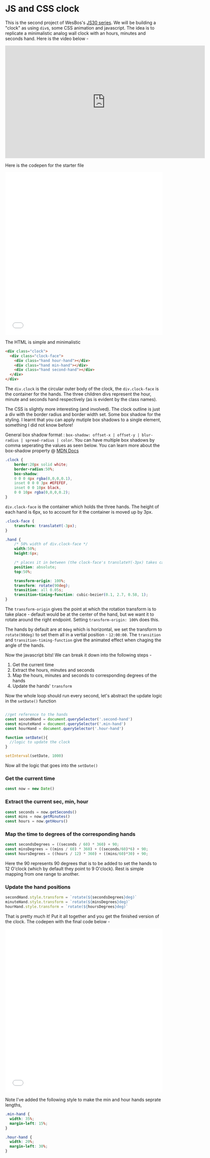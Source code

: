 # JS and CSS clock

This is the second project of WesBos's [JS30 series](https://javascript30.com). 
We will be building a "clock" as using `div`s, some CSS animation and javascript. The idea is to replicate a minimalistic analog wall clock with an hours, minutes and seconds hand. Here is the video below -

<iframe width="640" height="360" src="https://www.youtube.com/embed/xu87YWbr4X0?rel=0" frameborder="0" allow="autoplay; encrypted-media" allowfullscreen></iframe>

Here is the codepen for the starter file

<iframe height='520' scrolling='no' title='JS30-02-clock-a' src='//codepen.io/deepakkarki/embed/wXqaJv/?height=520&theme-id=dark&default-tab=css,result&embed-version=2' frameborder='no' allowtransparency='true' allowfullscreen='true' style='width: 100%;'>See the Pen <a href='https://codepen.io/deepakkarki/pen/wXqaJv/'>JS30-02-clock-a</a> by Deepak Karki (<a href='https://codepen.io/deepakkarki'>@deepakkarki</a>) on <a href='https://codepen.io'>CodePen</a>.
</iframe>

The HTML is simple and minimalistic 

```html
<div class="clock">
  <div class="clock-face">
    <div class="hand hour-hand"></div>
    <div class="hand min-hand"></div>
    <div class="hand second-hand"></div>
  </div>
</div>
```

The `div.clock` is the circular outer body of the clock, the `div.clock-face` is the container for the hands. The three children divs represent the hour, minute and seconds hand respectively (as is evident by the class names).

The CSS is slightly more interesting (and involved). The clock outline is just a div with the border radius and border width set. Some box shadow for the styling. I learnt that you can apply mutiple box shadows to a single element, something I did not know before!

General box shadow format : `box-shadow: offset-x | offset-y | blur-radius | spread-radius | color`. You can have multiple box shadows by comma seperating the values as seen below. You can learn more about the box-shadow property @ [MDN Docs](https://developer.mozilla.org/en-US/docs/Web/CSS/box-shadow)

```css
.clock {
    border:20px solid white;
    border-radius:50%;
    box-shadow:
    0 0 0 4px rgba(0,0,0,0.1),
    inset 0 0 0 3px #EFEFEF,
    inset 0 0 10px black,
    0 0 10px rgba(0,0,0,0.2);
}
```

`div.clock-face` is the container which holds the three hands. The height of each hand is 6px, so to account for it the container is moved up by 3px.

```css
.clock-face {
    transform: translateY(-3px);
}
```

```css
.hand {
    /* 50% width of div.clock-face */
    width:50%;
    height:6px;

    /* places it in between (the clock-face's translateY(-3px) takes care of the offset) */
    position: absolute;
    top:50%;

    transform-origin: 100%;
    transform: rotate(90deg);
    transition: all 0.05s;
    transition-timing-function: cubic-bezier(0.1, 2.7, 0.58, 1);
}
```

The `transform-origin` gives the point at which the rotation transform is to take place - default would be at the center of the hand, but we want it to rotate around the right endpoint. Setting `transform-origin: 100%` does this. 

The hands by default are at `0deg` which is horizontal, we set the transform to `rotate(90deg)` to set them all in a vertial position - `12:00:00`. The `transition` and `transition-timing-function` give the animated effect when chaging the angle of the hands.

Now the javascript bits! We can break it down into the following steps - 

1. Get the current time
2. Extract the hours, minutes and seconds
3. Map the hours, minutes and seconds to corresponding degrees of the hands
4. Update the hands' `transform`

Now the whole loop should run every second, let's abstract the update logic in the `setDate()` function

```js

//get reference to the hands
const secondHand = document.querySelector('.second-hand')
const minuteHand = document.querySelector('.min-hand')
const hourHand = document.querySelector('.hour-hand')

function setDate(){
  //logic to update the clock
}

setInterval(setDate, 1000)
```

Now all the logic that goes into the `setDate()`

### Get the current time

```js
const now = new Date()
```

### Extract the current sec, min, hour

```js
const seconds = now.getSeconds()
const mins = now.getMinutes()
const hours = now.getHours()
```

### Map the time to degrees of the corresponding hands

```js
const secondsDegrees = ((seconds / 60) * 360) + 90;
const minsDegrees = ((mins / 60) * 360) + ((seconds/60)*6) + 90;
const hoursDegrees = ((hours / 12) * 360) + ((mins/60)*30) + 90;
```

Here the 90 represents 90 degrees that is to be added to set the hands to 12 O'clock (which by default they point to 9 O'clock). Rest is simple mapping from one range to another.

### Update the hand positions

```js
secondHand.style.transform = `rotate(${secondsDegrees}deg)`
minuteHand.style.transform = `rotate(${minsDegrees}deg)`
hourHand.style.transform = `rotate(${hoursDegrees}deg)`
```

That is pretty much it! Put it all together and you get the finished version of the clock. The codepen with the final code below -

<iframe height='524' scrolling='no' title='JS30-02-clock-b' src='//codepen.io/deepakkarki/embed/VdzxWb/?height=524&theme-id=dark&default-tab=css,result&embed-version=2' frameborder='no' allowtransparency='true' allowfullscreen='true' style='width: 100%;'>See the Pen <a href='https://codepen.io/deepakkarki/pen/VdzxWb/'>JS30-02-clock-b</a> by Deepak Karki (<a href='https://codepen.io/deepakkarki'>@deepakkarki</a>) on <a href='https://codepen.io'>CodePen</a>.
</iframe>

Note I've added the following style to make the min and hour hands seprate lengths,

```css
.min-hand {
  width: 35%;
  margin-left: 15%;
}

.hour-hand {
  width: 20%;
  margin-left: 30%;
}
```